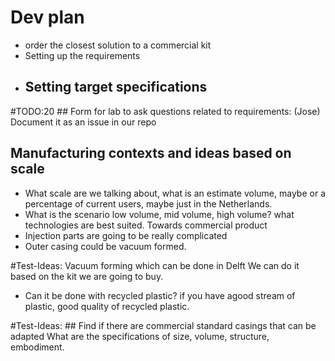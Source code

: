 # Dev plan
- order the closest solution to a commercial kit
- Setting up the requirements
- Setting target specifications
  -


#TODO:20 ## Form for lab to ask questions related to requirements:
(Jose) Document it as an issue in our repo



## Manufacturing contexts and ideas based on scale
- What scale are we talking about, what is an estimate volume, maybe or a percentage of current users, maybe just in the Netherlands.
- What is the scenario low volume, mid volume, high volume? what technologies are best suited. Towards commercial product
- Injection parts are going to be really complicated
- Outer casing could be vacuum formed.


#Test-Ideas: Vacuum forming which can be done in Delft
We can do it based on the kit we are going to buy.
  - Can it be done with recycled plastic? if you have agood stream of plastic, good quality of recycled plastic.

#Test-Ideas: ## Find if there are commercial standard casings that can be adapted
What are the specifications of size, volume, structure, embodiment.
